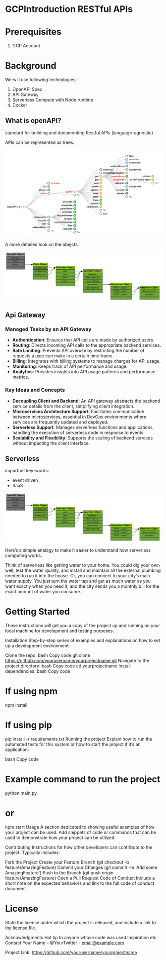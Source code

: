 # GCPIntroduction RESTful APIs


# Prerequisites

1. GCP Account

# Background

We will use following technologies:
1. OpenAPI Spec
2. API Gateway
3. Serverless Compute with Node runtime
4. Docker

## What is openAPI?

standard for building and documenting Restful APIs (language-agnostic)

APIs can be represented as trees:

![OpenAPI Map](Assets/OpenApi_map.png)


A more detailed look on the obejcts:

![OpenAPI Obejct](Assets/OpenApi_object.png)

## Api Gateway

### Managed Tasks by an API Gateway
- **Authentication**: Ensures that API calls are made by authorized users.
- **Routing**: Directs incoming API calls to the appropriate backend services.
- **Rate Limiting**: Prevents API overuse by restricting the number of requests a user can make in a certain time frame.
- **Billing**: Integrates with billing systems to manage charges for API usage.
- **Monitoring**: Keeps track of API performance and usage.
- **Analytics**: Provides insights into API usage patterns and performance metrics.


### Key Ideas and Concepts
- **Decoupling Client and Backend**: An API gateway abstracts the backend service details from the client, simplifying client integration.
- **Microservices Architecture Support**: Facilitates communication between microservices, essential in DevOps environments where services are frequently updated and deployed.
- **Serverless Support**: Manages serverless functions and applications, handling the execution of serverless code in response to events.
- **Scalability and Flexibility**: Supports the scaling of backend services without impacting the client interface.


## Serverless

important key-words:
- event driven
- SaaS

![Serverless Services](Assets/OpenApi_object.png)



Here’s a simple analogy to make it easier to understand how serverless computing works:

Think of serverless like getting water to your home. You could dig your own well, test the water quality, and install and maintain all the external plumbing needed to run it into the house. Or, you can connect to your city’s main water supply. You just turn the water tap and get as much water as you want exactly when you need it, and the city sends you a monthly bill for the exact amount of water you consume.


# Getting Started
These instructions will get you a copy of the project up and running on your local machine for development and testing purposes.

Installation
Step-by-step series of examples and explanations on how to set up a development environment:

Clone the repo:
bash
Copy code
git clone https://github.com/yourusername/yourprojectname.git
Navigate to the project directory:
bash
Copy code
cd yourprojectname
Install dependencies:
bash
Copy code
# If using npm
npm install

# If using pip
pip install -r requirements.txt
Running the project
Explain how to run the automated tests for this system or how to start the project if it’s an application:

bash
Copy code
# Example command to run the project
python main.py
# or
npm start
Usage
A section dedicated to showing useful examples of how your project can be used. Add snippets of code or commands that can be used to demonstrate how your project can be utilized.

Contributing
Instructions for how other developers can contribute to the project. Typically includes:

Fork the Project
Create your Feature Branch (git checkout -b feature/AmazingFeature)
Commit your Changes (git commit -m 'Add some AmazingFeature')
Push to the Branch (git push origin feature/AmazingFeature)
Open a Pull Request
Code of Conduct
Include a short note on the expected behaviors and link to the full code of conduct document.

# License
State the license under which the project is released, and include a link to the license file.

Acknowledgments
Hat tip to anyone whose code was used
Inspiration
etc.
Contact
Your Name – @YourTwitter - email@example.com

Project Link: https://github.com/yourusername/yourprojectname

